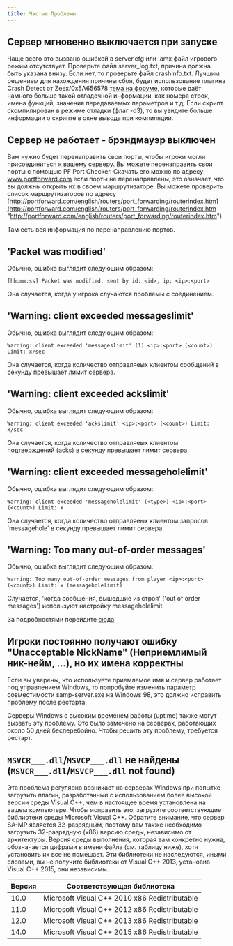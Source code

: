 ```yaml
---
title: Частые Проблемы
---
```


## Сервер мгновенно выключается при запуске

Чаще всего это вызвано ошибкой в server.cfg или .amx файл игрового режим отсутствует. Проверьте файл server_log.txt, причина должна быть указана внизу. Если нет, то проверьте файл crashinfo.txt. Лучшим решением для нахождения причины сбоя, будет использование плагина Crash Detect от Zeex/0x5A656578 [тема на форуме](http://forum.sa-mp.com/showthread.php?t=262796 "http://forum.sa-mp.com/showthread.php?t=262796"), которые даёт намного больше такой отладочной информации, как номера строк, имена функций, значения передаваемых параметров и т.д. Если скрипт скомпилирован в режиме отладки (флаг -d3), то вы увидите больше информации о скрипте в окне вывода при компиляции.

## Сервер не работает - брэндмауэр выключен

Вам нужно будет перенаправить свои порты, чтобы игроки могли присоединиться к вашему серверу. Вы можете перенаправить свои порты с помощью PF Port Checker. Скачать его можно по адресу: www.portforward.com если порты не перенаправлены, это означает, что вы должны открыть их в своем маршрутизаторе. Вы можете проверить список маршрутизаторов по адресу [http://portforward.com/english/routers/port_forwarding/routerindex.htm](http://portforward.com/english/routers/port_forwarding/routerindex.htm "http://portforward.com/english/routers/port_forwarding/routerindex.htm")

Там есть вся информация по перенаправлению портов.

## 'Packet was modified'

Обычно, ошибка выглядит следующим образом:

```
[hh:mm:ss] Packet was modified, sent by id: <id>, ip: <ip>:<port>
```

Она случается, когда у игрока случаются проблемы с соединением.

## 'Warning: client exceeded messageslimit'

Обычно, ошибка выглядит следующим образом:

```
Warning: client exceeded 'messageslimit' (1) <ip>:<port> (<count>) Limit: x/sec
```

Она случается, когда количество отправляеых клиентом сообщений в секунду превышает лимит сервера.

## 'Warning: client exceeded ackslimit'

Обычно, ошибка выглядит следующим образом:

```
Warning: client exceeded 'ackslimit' <ip>:<port> (<count>) Limit: x/sec
```

Она случается, когда количество отправляеых клиентом подтверждений (acks) в секунду превышает лимит сервера.

## 'Warning: client exceeded messageholelimit'

Обычно, ошибка выглядит следующим образом:

```
Warning: client exceeded 'messageholelimit' (<type>) <ip>:<port> (<count>) Limit: x
```

Она случается, когда количество отправляеых клиентом запросов 'messagehole' в секунду превышает лимит сервера.

## 'Warning: Too many out-of-order messages'

Обычно, ошибка выглядит следующим образом:

```
Warning: Too many out-of-order messages from player <ip>:<port> (<count>) Limit: x (messageholelimit)
```

Случается, 'когда сообщения, вышедшие из строя' ('out of order messages') используют настройку messageholelimit.

За подробностями перейдите [сюда](http://wiki.sa-mp.com/wiki/Controlling_Your_Server#RCON_Commands)

## Игроки постоянно получают ошибку "Unacceptable NickName" (Неприемлимый ник-нейм, ...), но их имена корректны

Если вы уверены, что используете приемлемое имя и сервер работает под управлением Windows, то попробуйте изменить параметр совместимости samp-server.exe на Windows 98, это должно исправить проблему после рестарта.

Серверы Windows с высоким временем работы (uptime) также могут вызвать эту проблему. Это было замечено на серверах, работающих около 50 дней бесперебойно. Чтобы решить эту проблему, требуется рестарт.

## `MSVCR___.dll`/`MSVCP___.dll` не найдены (`MSVCR___.dll`/`MSVCP___.dll` not found)

Эта проблема регулярно возникает на серверах Windows при попытке загрузить плагин, разработанный с использованием более высокой версии среды Visual C++, чем в настоящее время установлена на вашем компьютере. Чтобы исправить это, загрузите соответствующие библиотеки среды Microsoft Visual C++. Обратите внимание, что сервер SA-MP является 32-разрядным, поэтому вам также необходимо загрузить 32-разрядную (x86) версию среды, независимо от архитектуры. Версия среды выполнения, которая вам конкретно нужна, обозначается цифрами в имени файла (см. таблицу ниже), хотя установить их все не помешает. Эти библиотеки не наследуются, иными словами, вы не получите библиотеки от Visual C++ 2013, установив Visual C++ 2015, они независимы.

| Версия | Соответствующая библиотека                                       |
| -------------- | --------------------------------------------- |
| 10.0           | Microsoft Visual C++ 2010 x86 Redistributable |
| 11.0           | Microsoft Visual C++ 2012 x86 Redistributable |
| 12.0           | Microsoft Visual C++ 2013 x86 Redistributable |
| 14.0           | Microsoft Visual C++ 2015 x86 Redistributable |
